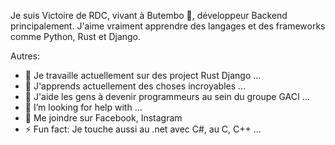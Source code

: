 Je suis Victoire de RDC, vivant à Butembo 🌴, développeur Backend principalement. J'aime vraiment apprendre des langages et des frameworks comme Python, Rust et Django.

Autres:

- 🔭 Je travaille actuellement sur des project Rust Django ...
- 🌱 J'apprends actuellement des choses incroyables ...
- 👯 J'aide les gens à devenir programmeurs au sein du groupe GACI ...
- 🤔 I’m looking for help with ...
- 💬 Me joindre sur Facebook, Instagram
- ⚡ Fun fact: Je touche aussi au .net avec C#, au C, C++ ...
